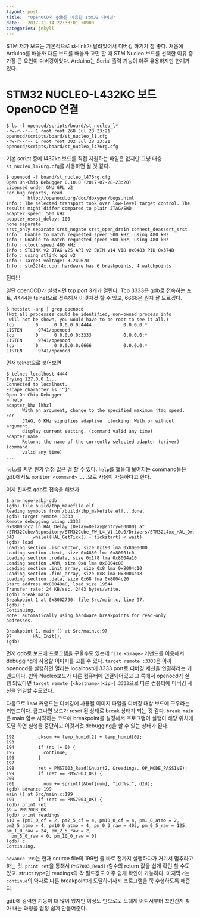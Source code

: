 ```yaml
---
layout: post
title:  "OpenOCD와 gdb를 이용한 stm32 디버깅"
date:   2017-11-14 22:33:01 +0900
categories: jekyll
---
```


STM 저가 보드는 기본적으로 st-link가 달려있어서 디버깅 하기가 참 좋다. 처음에 Arduino를 배울까 다른 보드를 배울까 고민 할 때 STM Nucleo 보드를 선택한 이유 중 가장 큰 요인이 디버깅이었다. Arduino는 Serial 출력 기능이 아주 유용하지만 한계가 있다.

# STM32 NUCLEO-L432KC 보드 OpenOCD 연결
```
$ ls -l openocd/scripts/board/st_nucleo_l*
-rw-r--r-- 1 root root 268 Jul 28 23:21 openocd/scripts/board/st_nucleo_l1.cfg
-rw-r--r-- 1 root root 302 Jul 28 23:21 openocd/scripts/board/st_nucleo_l476rg.cfg
```
기본 script 중에 l432kc 보드를 직접 지원하는 파일은 없지만 그냥 대충 ```st_nucleo_l476rg.cfg```를 사용하면 될 것 같다.

```
$ openocd -f board/st_nucleo_l476rg.cfg
Open On-Chip Debugger 0.10.0 (2017-07-28-23:20)
Licensed under GNU GPL v2
For bug reports, read
        http://openocd.org/doc/doxygen/bugs.html
Info : The selected transport took over low-level target control. The results might differ compared to plain JTAG/SWD
adapter speed: 500 kHz
adapter_nsrst_delay: 100
none separate
srst_only separate srst_nogate srst_open_drain connect_deassert_srst
Info : Unable to match requested speed 500 kHz, using 480 kHz
Info : Unable to match requested speed 500 kHz, using 480 kHz
Info : clock speed 480 kHz
Info : STLINK v2 JTAG v25 API v2 SWIM v14 VID 0x0483 PID 0x374B
Info : using stlink api v2
Info : Target voltage: 3.249670
Info : stm32l4x.cpu: hardware has 6 breakpoints, 4 watchpoints
```
된다!!!

일단 openOCD가 실행되면 tcp port 3개가 열린다. Tcp 3333은 gdb로 접속하는 포트, 4444는 telnet으로 접속해서 이것저것 할 수 있고, 6666은 뭔지 잘 모르겠다.
```
$ netstat -anp | grep openocd
(Not all processes could be identified, non-owned process info
 will not be shown, you would have to be root to see it all.)
tcp        0      0 0.0.0.0:4444            0.0.0.0:*               LISTEN      9741/openocd        
tcp        0      0 0.0.0.0:3333            0.0.0.0:*               LISTEN      9741/openocd        
tcp        0      0 0.0.0.0:6666            0.0.0.0:*               LISTEN      9741/openocd
```

먼저 telnet으로 붙어보면
```
$ telnet localhost 4444
Trying 127.0.0.1...
Connected to localhost.
Escape character is '^]'.
Open On-Chip Debugger
> help
adapter_khz [khz]
      With an argument, change to the specified maximum jtag speed.  For
      JTAG, 0 KHz signifies adaptive  clocking. With or without argument,
      display current setting. (command valid any time)
adapter_name
      Returns the name of the currently selected adapter (driver) (command
      valid any time)
...
```
`help`를 치면 뭔가 엄청 많은 걸 할 수 있다. `help`를 했을때 보여지는 command들은 gdb에서도 `monitor <command> ...`으로 사용이 가능하다고 한다.

이제 진짜로 gdb로 접속을 해보자
```
$ arm-none-eabi-gdb 
(gdb) file build/thp_makefile.elf 
Reading symbols from /build/thp_makefile.elf...done.
(gdb) target remote :3333
Remote debugging using :3333
0x08003cc2 in HAL_Delay (Delay=Delay@entry=60000) at /STM32Cube/Repository/STM32Cube_FW_L4_V1.10.0/Drivers/STM32L4xx_HAL_Driver/Src/stm32l4xx_hal.c:340
340       while((HAL_GetTick() - tickstart) < wait)
(gdb) load
Loading section .isr_vector, size 0x190 lma 0x8000000
Loading section .text, size 0x4850 lma 0x80001c0
Loading section .rodata, size 0x1f8 lma 0x8004a10
Loading section .ARM, size 0x8 lma 0x8004c08
Loading section .init_array, size 0x8 lma 0x8004c10
Loading section .fini_array, size 0x8 lma 0x8004c18
Loading section .data, size 0x68 lma 0x8004c20
Start address 0x80049a0, load size 19544
Transfer rate: 24 KB/sec, 2443 bytes/write.
(gdb) break main
Breakpoint 1 at 0x8002790: file Src/main.c, line 97.
(gdb) c
Continuing.
Note: automatically using hardware breakpoints for read-only addresses.

Breakpoint 1, main () at Src/main.c:97
97        HAL_Init();
(gdb)
```
먼저 gdb로 보드에 프로그램을 구울수도 있는데 `file <image>` 커맨드를 이용해서 debugging에 사용할 이미지를 고를 수 있다. `target remote :3333`은 아까 openocd를 실행하면 열리는 localhost에 3333 port로 디버깅 세션을 연결하라는 커맨드이다. 만약 Nucleo보드가 다른 컴퓨터에 연결되어있고 그 쪽에서 openocd가 실행 되있다면 `target remote [<hostname>|<ip>]:3333`으로 다른 컴퓨터에 디버깅 세션을 연결할 수도있다.

다음으로 `load` 커맨드는 디버깅에 사용될 이미지 파일을 디버깅 대상 보드에 구우라는 커맨드이다. 굽고나면 보드가 reset 된 상태로 break 상태가 되는 것 같다. `break main`은 main 함수 시작하는 코드에 breakpoint를 설정해서 프로그램이 실행이 해당 위치에 도달 하면 실행을 중단하고 이것저것 debugging을 할 수 있는 상태가 된다.

```
192         cksum += temp_humid[2] + temp_humid[0];
193
194         if (rc != 0) {
195           continue;
196         }
197
198         ret = PMS7003_Read(&huart2, &readings, OP_MODE_PASSIVE);
199         if (ret == PMS7003_OK) {
200
201           num += sprintf(&buf[num], "id:%s,", dId);
(gdb) advance 199
main () at Src/main.c:199
199         if (ret == PMS7003_OK) {
(gdb) print ret
$9 = PMS7003_OK
(gdb) print readings
$10 = {pm1_0_cf = 2, pm2_5_cf = 4, pm10_0_cf = 4, pm1_0_atmo = 2, pm2_5_atmo = 4, pm10_0_atmo = 4, pm_0_3_raw = 405, pm_0_5_raw = 125, pm_1_0_raw = 24, pm_2_5_raw = 2, 
  pm_5_0_raw = 0, pm_10_0_raw = 0}
(gdb) c
Continuing.
```
`advance 199`는 현재 source file의 199번 줄 바로 전까지 실행하다가 거기서 멈추라고 하는 것. `print ret`을 통해서 `PMS7003_Read()`함수의 return 값을 쉽게 확인 할 수도 있고. struct type인 readings의 각 필드값도 아주 쉽게 확인이 가능하다. 마지막 `c`는 `continue`의 약자로 다른  breakpoint에 도달하기까지 프로그램을 쭉 수행하도록 해준다.

gdb에 강력한 기능이 더 많이 있지만 이정도 만으로도 도대체 어디서부터 꼬인건지 찾아 내는 과정을 엄청 쉽게 만들어준다.


